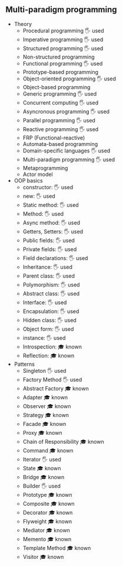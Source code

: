 ## Multi-paradigm programming

- Theory
  - Procedural programming 🖐️ used
  - Imperative programming 🖐️ used
  - Structured programming 🖐️ used
  - Non-structured programming
  - Functional programming 🖐️ used
  - Prototype-based programming
  - Object-oriented programming 🖐️ used
  - Object-based programming
  - Generic programming 🖐️ used
  - Concurrent computing 🖐️ used
  - Asyncronous programming 🖐️ used
  - Parallel programming 🖐️ used
  - Reactive programming 🖐️ used
  - FRP (Functional-reactive)
  - Automata-based programming
  - Domain-specific languages 🖐️ used
  - Multi-paradigm programming 🖐️ used
  - Metaprogramming
  - Actor model
- OOP basics
  - constructor: 🖐️ used
  - new: 🖐️ used
  - Static method: 🖐️ used
  - Method: 🖐️ used
  - Async method: 🖐️ used
  - Getters, Setters: 🖐️ used
  - Public fields: 🖐️ used
  - Private fields: 🖐️ used
  - Field declarations: 🖐️ used
  - Inheritance: 🖐️ used
  - Parent class: 🖐️ used
  - Polymorphism: 🖐️ used
  - Abstract class: 🖐️ used
  - Interface: 🖐️ used
  - Encapsulation: 🖐️ used
  - Hidden class: 🖐️ used
  - Object form: 🖐️ used
  - instance: 🖐️ used
  - Introspection: 🎓 known
  - Reflection: 🎓 known
- Patterns
  - Singleton 🖐️ used
  - Factory Method 🖐️ used
  - Abstract Factory 🎓 known
  - Adapter 🎓 known
  - Observer 🎓 known
  - Strategy 🎓 known
  - Facade 🎓 known
  - Proxy 🎓 known
  - Chain of Responsibility 🎓 known
  - Command 🎓 known
  - Iterator 🖐️ used
  - State 🎓 known
  - Bridge 🎓 known
  - Builder 🖐️ used
  - Prototype 🎓 known
  - Composite 🎓 known
  - Decorator 🎓 known
  - Flyweight 🎓 known
  - Mediator 🎓 known
  - Memento 🎓 known
  - Template Method 🎓 known
  - Visitor 🎓 known
